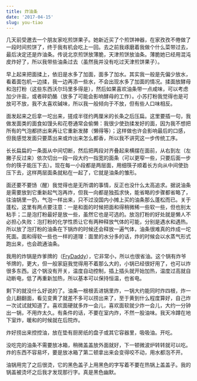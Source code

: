 ```yaml
---
title: 炸油条
date: '2017-04-15'
slug: you-tiao
---
```


几天前受邀去一个朋友家吃煎饼果子。她新近买了个煎饼神器，在家孜孜不倦做了一段时间煎饼了，终于我有机会吃上一回。去之前我琢磨着我做个什么菜带过去，最后决定还是炸油条。传说北京煎饼放薄脆，天津煎饼放油条。薄脆她已经用混沌皮炸好了，所以我带些油条过去（虽然我并没有吃过天津煎饼果子）。

早上起来把面揉上，依旧是水多了加面，面多了加水。其实我一般是先偏少放水，看着面包机一边揉，我一边再添一些水，不会出现水多了加面的情况。揉面放酵母和泡打粉（这些东西沃尔玛里多得是），然后如果喜欢油条带一点咸味，可以考虑加少许盐，或者碎奶酪（放多了可能会影响酵母的工作）。小苏打粉我觉得也是可放可不放，我不太喜欢碱味，所以我一般倾向于不放，但有些人口味相反。

面发起来之后拿一坨出来，搓成半径约两厘米的长条之后压扁。这里要插一句，我做发面类的面食如馒头和花卷通常会偷懒：我很少使劲揉发好的面，因为我不想把所有的气泡都挤出来再让它重新发酵（懒得等）；这样做也许会影响最后的口感，但我感觉发面只要蒸出来或炸出来怎么都香，所以我不讲究这一步传统工序。

长长扁扁的一条面从中间切断，然后把两段对齐叠起来横摆在面前，从右到左（左撇子反过来）依次切出一段一段大约一指宽的面条（可以更窄一些，只要后面一步你的筷子能压下去）。现在每一小段都是两层面，用细筷子顺着长方向从中间使劲压下去，这样两层面条就粘在一起了，它就是油条的雏形。

面还要不要饧（醒）我觉得也是无所谓的事情，反正也没什么太高追求。据说油条是需要放到它重新起气泡再炸，但我一向都是独孤求快，能省略的步骤都省略了，往油锅里一扔，气泡一样出来，只不过没国内小摊上买的油条那么蓬松而已。关于蓬松，这里有两点要注意：一是和面的时候把面和得稍微稀一些软一些，但也别太粘手；二是泡打粉最好是放一些，虽然它也是可选的。放泡打粉的好处就是懒人不必担心失败：泡打粉的化学性质让它有两种释放气体的可能，分别是遇水和遇热。所以放了泡打粉的油条在下锅炸的时候还会释放一遍气体，油条很难真的炸成一坨死面。面和得软一些也一样的道理：面里的水分多的话，炸的时候会以水蒸气形式跑出来，也会疏通油条。

我用的炸锅是炸爹牌的（[FryDaddy](http://a.co/axJFjgq)），它非常小，所以也很省油。这个锅有炸爷爷牌的，更大，但一般家庭我觉得用不着那么大的，小锅已经很好用了，也可以炸很多东西。这个锅没有开关，温度自动控制，插上插头就开始加热，温度过高就自动断电，低了再重新加热，所以基本可以保持恒温，也省电。

剩下的就没什么好说的了。油条一根根丢进锅里炸，一锅大约能同时炸四根，炸一会儿翻翻面，看见变黄了就差不多可以捞出来了，至于黄到什么程度算好，自己炸一次试试就知道了。喜欢面硬就多炸一会儿，喜欢面软就少炸一会儿，大约一分钟出一锅，不用炸太久。有条件的话，不要在室内炸，不然一股油味。我天冷蹲在地下室炸，暖和的时候就在后院炸。

炸好捞出来控控油，放在垫有厨房纸的盘子或其它容器里，吸吸油。开吃。

没吃完的油条不需要放冰箱，稍微盖盖放外面就好，下一顿微波炉转转就可以吃。炸的东西不容易坏，要是放冰箱了第二顿拿出来会变得咬不动，用水都泡不开。

油锅用完了之后很烫，它的黑色盖子上用黑色的字写着不要在热锅上盖盖子。我的锅盖被烫坏之后我才发现那行字。真是黑色幽默。
